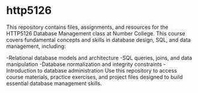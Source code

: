 # http5126
This repository contains files, assignments, and resources for the HTTP5126 Database Management class at Number College. This course covers fundamental concepts and skills in database design, SQL, and data management, including:

-Relational database models and architecture
-SQL queries, joins, and data manipulation
-Database normalization and integrity constraints
-Introduction to database administration
Use this repository to access course materials, practice exercises, and project files designed to build essential database management skills.